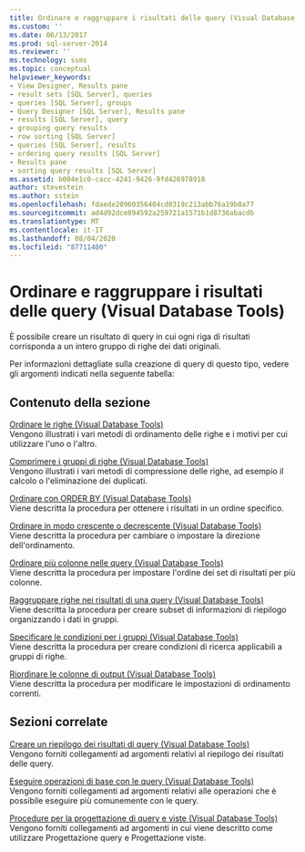 ```yaml
---
title: Ordinare e raggruppare i risultati delle query (Visual Database Tools) | Microsoft Docs
ms.custom: ''
ms.date: 06/13/2017
ms.prod: sql-server-2014
ms.reviewer: ''
ms.technology: ssms
ms.topic: conceptual
helpviewer_keywords:
- View Designer, Results pane
- result sets [SQL Server], queries
- queries [SQL Server], groups
- Query Designer [SQL Server], Results pane
- results [SQL Server], query
- grouping query results
- row sorting [SQL Server]
- queries [SQL Server], results
- ordering query results [SQL Server]
- Results pane
- sorting query results [SQL Server]
ms.assetid: b004e1c0-cacc-4241-9426-9fd426978918
author: stevestein
ms.author: sstein
ms.openlocfilehash: fdaede20960356404cd0319c213abb76a19b8a77
ms.sourcegitcommit: ad4d92dce894592a259721a1571b1d8736abacdb
ms.translationtype: MT
ms.contentlocale: it-IT
ms.lasthandoff: 08/04/2020
ms.locfileid: "87711400"
---
```

# <a name="sort-and-group-query-results-visual-database-tools"></a>Ordinare e raggruppare i risultati delle query (Visual Database Tools)
  È possibile creare un risultato di query in cui ogni riga di risultati corrisponda a un intero gruppo di righe dei dati originali.  
  
 Per informazioni dettagliate sulla creazione di query di questo tipo, vedere gli argomenti indicati nella seguente tabella:  
  
## <a name="in-this-section"></a>Contenuto della sezione  
 [Ordinare le righe &#40;Visual Database Tools&#41;](visual-database-tools.md)  
 Vengono illustrati i vari metodi di ordinamento delle righe e i motivi per cui utilizzare l'uno o l'altro.  
  
 [Comprimere i gruppi di righe &#40;Visual Database Tools&#41;](collapse-groups-of-rows-visual-database-tools.md)  
 Vengono illustrati i vari metodi di compressione delle righe, ad esempio il calcolo o l'eliminazione dei duplicati.  
  
 [Ordinare con ORDER BY &#40;Visual Database Tools&#41;](sort-with-order-by-visual-database-tools.md)  
 Viene descritta la procedura per ottenere i risultati in un ordine specifico.  
  
 [Ordinare in modo crescente o decrescente &#40;Visual Database Tools&#41;](sort-in-ascending-or-descending-order-visual-database-tools.md)  
 Viene descritta la procedura per cambiare o impostare la direzione dell'ordinamento.  
  
 [Ordinare più colonne nelle query &#40;Visual Database Tools&#41;](sort-multiple-columns-in-queries-visual-database-tools.md)  
 Viene descritta la procedura per impostare l'ordine dei set di risultati per più colonne.  
  
 [Raggruppare righe nei risultati di una query &#40;Visual Database Tools&#41;](group-rows-in-query-results-visual-database-tools.md)  
 Viene descritta la procedura per creare subset di informazioni di riepilogo organizzando i dati in gruppi.  
  
 [Specificare le condizioni per i gruppi &#40;Visual Database Tools&#41;](specify-conditions-for-groups-visual-database-tools.md)  
 Viene descritta la procedura per creare condizioni di ricerca applicabili a gruppi di righe.  
  
 [Riordinare le colonne di output &#40;Visual Database Tools&#41;](reorder-output-columns-visual-database-tools.md)  
 Viene descritta la procedura per modificare le impostazioni di ordinamento correnti.  
  
## <a name="related-sections"></a>Sezioni correlate  
 [Creare un riepilogo dei risultati di query &#40;Visual Database Tools&#41;](summarize-query-results-visual-database-tools.md)  
 Vengono forniti collegamenti ad argomenti relativi al riepilogo dei risultati delle query.  
  
 [Eseguire operazioni di base con le query &#40;Visual Database Tools&#41;](perform-basic-operations-with-queries-visual-database-tools.md)  
 Vengono forniti collegamenti ad argomenti relativi alle operazioni che è possibile eseguire più comunemente con le query.  
  
 [Procedure per la progettazione di query e viste &#40;Visual Database Tools&#41;](design-queries-and-views-how-to-topics-visual-database-tools.md)  
 Vengono forniti collegamenti ad argomenti in cui viene descritto come utilizzare Progettazione query e Progettazione viste.  
  
  
